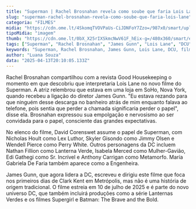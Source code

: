 ```yaml
---
title: "Superman | Rachel Brosnahan revela como soube que faria Lois Lane"
slug: "superman-rachel-brosnahan-revela-como-soube-que-faria-lois-lane"
categoria: "FILMES"
midia: "https://cdn.ome.lt/4SkomqTVOVPaUs-CiJDNFoY7Zzo=/987x0/smart/uploads/conteudo/fotos/supermanloislane_LNsCCo1.jpg"
tipoMidia: "imagem"
thumb: "https://cdn.ome.lt/0bX_X25rIXSkmcNwV61F_hEix-g=/480x360/smart/extras/conteudos/supermanloislane_pRdNreV.jpg"
tags: ["Superman", "Rachel Brosnahan", "James Gunn", "Lois Lane", "DCU", "filme"]
keywords: "Superman, Rachel Brosnahan, James Gunn, Lois Lane, DCU, filme"
author: "Luana Souza"
data: "2025-04-13T20:10:05.133Z"
---
```


Rachel Brosnahan compartilhou com a revista Good Housekeeping o momento em que descobriu que interpretaria Lois Lane no novo filme do Superman. A atriz relembrou que estava em uma loja em SoHo, Nova York, quando recebeu a ligação do diretor James Gunn. "Eu estava rezando para que ninguém desse descarga no banheiro atrás de mim enquanto falava ao telefone, pois sentia que perder a chamada significaria perder o papel", disse ela. Brosnahan expressou sua empolgação e nervosismo ao ser convidada para o papel, consciente das grandes expectativas. 

No elenco do filme, David Corenswet assume o papel de Superman, com Nicholas Hoult como Lex Luthor, Skyler Gisondo como Jimmy Olsen e Wendell Pierce como Perry White. Outros personagens da DC incluem Nathan Fillion como Lanterna Verde, Isabela Merced como Mulher-Gavião, Edi Gathegi como Sr. Incrível e Anthony Carrigan como Metamorfo. María Gabriela De Faria também aparece como a Engenheira. 

James Gunn, que agora lidera a DC, escreveu e dirigiu este filme que foca nos primeiros dias de Clark Kent em Metrópolis, mas não é uma história de origem tradicional. O filme estreia em 10 de julho de 2025 e é parte do novo universo DC, que também incluirá produções como a série Lanternas Verdes e os filmes Supergirl e Batman: The Brave and the Bold.